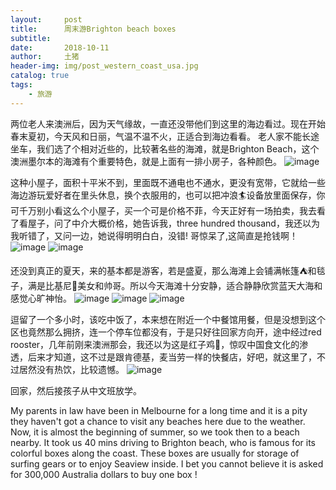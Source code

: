 ```yaml
---
layout:     post
title:      周末游Brighton beach boxes
subtitle:   
date:       2018-10-11
author:     土猪
header-img: img/post_western_coast_usa.jpg
catalog: true
tags:
    - 旅游
---
```


两位老人来澳洲后，因为天气缘故，一直还没带他们到这里的海边看过。现在开始春末夏初，今天风和日丽，气温不温不火，正适合到海边看看。 老人家不能长途坐车，我们选了个相对近些的，比较著名些的海滩，就是Brighton Beach，这个澳洲墨尔本的海滩有个重要特色，就是上面有一排小房子，各种颜色。
 ![image](https://img.esteem.ws/hnzsmawzl9.jpg)


这种小屋子，面积十平米不到，里面既不通电也不通水，更没有宽带，它就给一些海边游玩爱好者在里头休息，换个衣服用的，也可以把冲浪🏄设备放里面保存，你可千万别小看这么个小屋子，买一个可是价格不菲，今天正好有一场拍卖，我去看了看屋子，问了中介大概价格，她告诉我，three hundred thousand，我还以为我听错了，又问一边，她说得明明白白，没错! 哥惊呆了,这简直是抢钱啊！
 ![image](https://img.esteem.ws/gkf1lhayj5.jpg)
 ![image](https://img.esteem.ws/j8g4v69iea.jpg)


还没到真正的夏天，来的基本都是游客，若是盛夏，那么海滩上会铺满帐篷⛺和毯子，满是比基尼👙美女和帅哥。所以今天海滩十分安静，适合静静欣赏蓝天大海和感觉心旷神怡。
 ![image](https://img.esteem.ws/9z7v0aoxmz.jpg)
 ![image](https://img.esteem.ws/aog0epakqp.jpg)
 ![image](https://img.esteem.ws/rcqxmw0bgk.jpg)


逗留了一个多小时，该吃中饭了，本来想在附近一个中餐馆用餐，但是没想到这个区也竟然那么拥挤，连一个停车位都没有，于是只好往回家方向开，途中经过red rooster，几年前刚来澳洲那会，我还以为这是红子鸡🐔，惊叹中国食文化的渗透，后来才知道，这不过是跟肯德基，麦当劳一样的快餐店，好吧，就这里了，不过居然没有热饮，比较遗憾。
 ![image](https://img.esteem.ws/p16qrx50zt.jpg)


回家，然后接孩子从中文班放学。



My parents in law have been in Melbourne for a long time and it is a pity they haven't got a chance to visit any beaches here due to the weather. Now, it is almost the beginning of summer, so we took then to a beach nearby. It took us 40 mins driving to Brighton beach, who is famous for its colorful boxes along the coast.  These boxes are usually for storage of surfing gears or to enjoy Seaview inside.  I bet you cannot believe it is asked for 300,000 Australia dollars to buy one box !